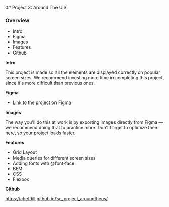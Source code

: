 0# Project 3: Around The U.S.

### Overview

- Intro
- Figma
- Images
- Features
- Github

**Intro**

This project is made so all the elements are displayed correctly on popular screen sizes. We recommend investing more time in completing this project, since it's more difficult than previous ones.

**Figma**

- [Link to the project on Figma](https://www.figma.com/file/ii4xxsJ0ghevUOcssTlHZv/Sprint-3%3A-Around-the-US?node-id=0%3A1)

**Images**

The way you'll do this at work is by exporting images directly from Figma — we recommend doing that to practice more. Don't forget to optimize them [here](https://tinypng.com/), so your project loads faster.

**Features**

- Grid Layout
- Media queries for different screen sizes
- Adding fonts with @font-face
- BEM
- CSS
- Flexbox

**Github**

https://chefdill.github.io/se_project_aroundtheus/
